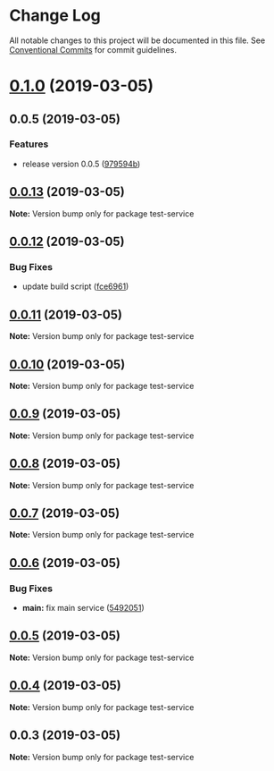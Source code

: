 # Change Log

All notable changes to this project will be documented in this file.
See [Conventional Commits](https://conventionalcommits.org) for commit guidelines.

# [0.1.0](https://github.com/shopback/rate-and-tier-service/src/packages/global/compare/test-service@0.0.12...test-service@0.1.0) (2019-03-05)



## 0.0.5 (2019-03-05)


### Features

* release version 0.0.5 ([979594b](https://github.com/shopback/rate-and-tier-service/src/packages/global/commit/979594b))





## [0.0.13](https://github.com/shopback/rate-and-tier-service/src/packages/global/compare/test-service@0.0.12...test-service@0.0.13) (2019-03-05)

**Note:** Version bump only for package test-service





## [0.0.12](https://github.com/shopback/rate-and-tier-service/src/packages/global/compare/test-service@0.0.11...test-service@0.0.12) (2019-03-05)


### Bug Fixes

* update build script ([fce6961](https://github.com/shopback/rate-and-tier-service/src/packages/global/commit/fce6961))





## [0.0.11](https://github.com/shopback/rate-and-tier-service/src/packages/global/compare/test-service@0.0.10...test-service@0.0.11) (2019-03-05)

**Note:** Version bump only for package test-service





## [0.0.10](https://github.com/shopback/rate-and-tier-service/src/packages/global/compare/test-service@0.0.9...test-service@0.0.10) (2019-03-05)

**Note:** Version bump only for package test-service





## [0.0.9](https://github.com/shopback/rate-and-tier-service/src/packages/global/compare/test-service@0.0.8...test-service@0.0.9) (2019-03-05)

**Note:** Version bump only for package test-service





## [0.0.8](https://github.com/shopback/rate-and-tier-service/src/packages/global/compare/test-service@0.0.7...test-service@0.0.8) (2019-03-05)

**Note:** Version bump only for package test-service





## [0.0.7](https://github.com/shopback/rate-and-tier-service/src/packages/global/compare/test-service@0.0.6...test-service@0.0.7) (2019-03-05)

**Note:** Version bump only for package test-service





## [0.0.6](https://github.com/shopback/rate-and-tier-service/src/packages/global/compare/test-service@0.0.5...test-service@0.0.6) (2019-03-05)


### Bug Fixes

* **main:** fix main service ([5492051](https://github.com/shopback/rate-and-tier-service/src/packages/global/commit/5492051))





## [0.0.5](https://github.com/shopback/rate-and-tier-service/src/packages/global/compare/test-service@0.0.4...test-service@0.0.5) (2019-03-05)

**Note:** Version bump only for package test-service





## [0.0.4](https://github.com/shopback/rate-and-tier-service/src/packages/global/compare/test-service@0.0.3...test-service@0.0.4) (2019-03-05)

**Note:** Version bump only for package test-service





## 0.0.3 (2019-03-05)

**Note:** Version bump only for package test-service
